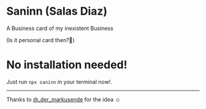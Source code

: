 # Saninn (Salas Diaz) 

A Business card of my inexistent Business

(Is it personal card then?🤔)

# No installation needed!

Just run `npx saninn` in your terminal now!.

---

Thanks to [@_der_markusende](https://twitter.com/_der_markusende) for the idea ☺️